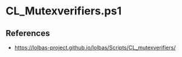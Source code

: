 # CL_Mutexverifiers.ps1

## References
* https://lolbas-project.github.io/lolbas/Scripts/CL_mutexverifiers/
